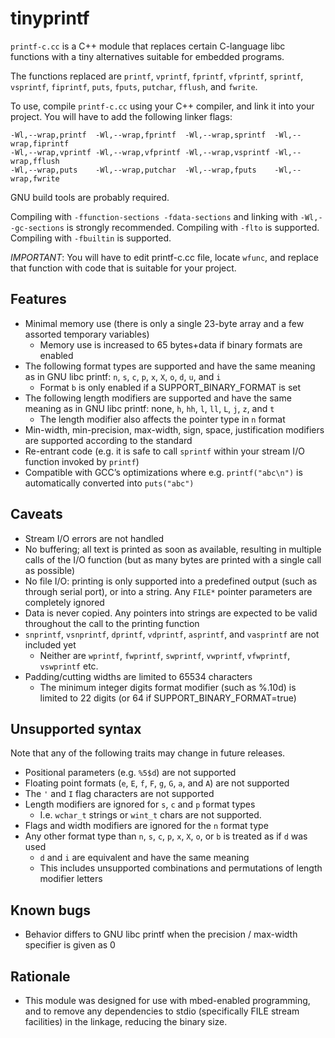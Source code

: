 # tinyprintf

`printf-c.cc` is a C++ module that replaces certain C-language libc functions
with a tiny alternatives suitable for embedded programs.

The functions replaced are `printf`, `vprintf`, `fprintf`, `vfprintf`, `sprintf`, `vsprintf`, `fiprintf`, `puts`, `fputs`, `putchar`, `fflush`, and `fwrite`.

To use, compile `printf-c.cc` using your C++ compiler, and link it into your project.
You will have to add the following linker flags:

    -Wl,--wrap,printf  -Wl,--wrap,fprintf  -Wl,--wrap,sprintf  -Wl,--wrap,fiprintf    
    -Wl,--wrap,vprintf -Wl,--wrap,vfprintf -Wl,--wrap,vsprintf -Wl,--wrap,fflush    
    -Wl,--wrap,puts    -Wl,--wrap,putchar  -Wl,--wrap,fputs    -Wl,--wrap,fwrite    

GNU build tools are probably required.

Compiling with `-ffunction-sections -fdata-sections` and linking with `-Wl,--gc-sections` is strongly recommended.
Compiling with `-flto` is supported.
Compiling with `-fbuiltin` is supported.

*IMPORTANT*: You will have to edit printf-c.cc file, locate `wfunc`,
and replace that function with code that is suitable for your project.

## Features

* Minimal memory use (there is only a single 23-byte array and a few assorted temporary variables)
  * Memory use is increased to 65 bytes+data if binary formats are enabled
* The following format types are supported and have the same meaning as in GNU libc printf: `n`, `s`, `c`, `p`, `x`, `X`, `o`, `d`, `u`, and `i`
  * Format `b` is only enabled if a SUPPORT_BINARY_FORMAT is set
* The following length modifiers are supported and have the same meaning as in GNU libc printf: none, `h`, `hh`, `l`, `ll`, `L`, `j`, `z`, and `t`
  * The length modifier also affects the pointer type in `n` format
* Min-width, min-precision, max-width, sign, space, justification modifiers are supported according to the standard
* Re-entrant code (e.g. it is safe to call `sprintf` within your stream I/O function invoked by `printf`)
* Compatible with GCC’s optimizations where e.g. `printf("abc\n")` is automatically converted into `puts("abc")`

## Caveats

* Stream I/O errors are not handled
* No buffering; all text is printed as soon as available, resulting in multiple calls of the I/O function (but as many bytes are printed with a single call as possible)
* No file I/O: printing is only supported into a predefined output (such as through serial port), or into a string. Any `FILE*` pointer parameters are completely ignored
* Data is never copied. Any pointers into strings are expected to be valid throughout the call to the printing function
* `snprintf`, `vsnprintf`, `dprintf`, `vdprintf`, `asprintf`, and `vasprintf` are not included yet
  * Neither are `wprintf`, `fwprintf`, `swprintf`, `vwprintf`, `vfwprintf`, `vswprintf` etc.
* Padding/cutting widths are limited to 65534 characters
  * The minimum integer digits format modifier (such as %.10d) is limited to 22 digits (or 64 if SUPPORT_BINARY_FORMAT=true)
  
## Unsupported syntax

Note that any of the following traits may change in future releases.

* Positional parameters (e.g. `%5$d`) are not supported
* Floating point formats (`e`, `E`, `f`, `F`, `g`, `G`, `a`, and `A`) are not supported
* The `'` and `I` flag characters are not supported
* Length modifiers are ignored for `s`, `c` and `p` format types
  * I.e. `wchar_t` strings or `wint_t` chars are not supported.
* Flags and width modifiers are ignored for the `n` format type
* Any other format type than `n`, `s`, `c`, `p`, `x`, `X`, `o`, or `b` is treated as if `d` was used
  * `d` and `i` are equivalent and have the same meaning
  * This includes unsupported combinations and permutations of length modifier letters

## Known bugs

* Behavior differs to GNU libc printf when the precision / max-width specifier is given as 0

## Rationale

* This module was designed for use with mbed-enabled programming, and to remove any dependencies to stdio (specifically FILE stream facilities) in the linkage, reducing the binary size.
